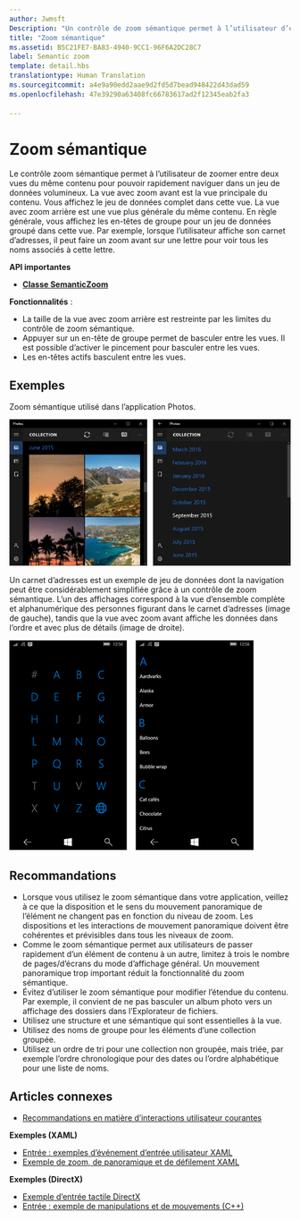 ```yaml
---
author: Jwmsft
Description: "Un contrôle de zoom sémantique permet à l’utilisateur d’effectuer un zoom entre deux affichages sémantiques différents du même jeu de données."
title: "Zoom sémantique"
ms.assetid: B5C21FE7-BA83-4940-9CC1-96F6A2DC28C7
label: Semantic zoom
template: detail.hbs
translationtype: Human Translation
ms.sourcegitcommit: a4e9a90edd2aae9d2fd5d7bead948422d43dad59
ms.openlocfilehash: 47e39290a63408fc66783617ad2f12345eab2fa3

---
```


# Zoom sémantique



Le contrôle zoom sémantique permet à l’utilisateur de zoomer entre deux vues du même contenu pour pouvoir rapidement naviguer dans un jeu de données volumineux. La vue avec zoom avant est la vue principale du contenu. Vous affichez le jeu de données complet dans cette vue. La vue avec zoom arrière est une vue plus générale du même contenu. En règle générale, vous affichez les en-têtes de groupe pour un jeu de données groupé dans cette vue. Par exemple, lorsque l’utilisateur affiche son carnet d’adresses, il peut faire un zoom avant sur une lettre pour voir tous les noms associés à cette lettre. 

**API importantes**

-   [**Classe SemanticZoom**](https://msdn.microsoft.com/library/windows/apps/hh702601)

**Fonctionnalités** :

-   La taille de la vue avec zoom arrière est restreinte par les limites du contrôle de zoom sémantique.
-   Appuyer sur un en-tête de groupe permet de basculer entre les vues. Il est possible d’activer le pincement pour basculer entre les vues.
-   Les en-têtes actifs basculent entre les vues.

## Exemples

Zoom sémantique utilisé dans l’application Photos.

![Zoom sémantique utilisé dans l’application Photos](images/control-examples/semantic-zoom-photos.png)

Un carnet d’adresses est un exemple de jeu de données dont la navigation peut être considérablement simplifiée grâce à un contrôle de zoom sémantique. L’un des affichages correspond à la vue d’ensemble complète et alphanumérique des personnes figurant dans le carnet d’adresses (image de gauche), tandis que la vue avec zoom avant affiche les données dans l’ordre et avec plus de détails (image de droite).

![Exemple de zoom sémantique utilisé dans une liste de contacts](images/semanticzoom-win10.png)

## Recommandations

-   Lorsque vous utilisez le zoom sémantique dans votre application, veillez à ce que la disposition et le sens du mouvement panoramique de l’élément ne changent pas en fonction du niveau de zoom. Les dispositions et les interactions de mouvement panoramique doivent être cohérentes et prévisibles dans tous les niveaux de zoom.
-   Comme le zoom sémantique permet aux utilisateurs de passer rapidement d’un élément de contenu à un autre, limitez à trois le nombre de pages/d’écrans du mode d’affichage général. Un mouvement panoramique trop important réduit la fonctionnalité du zoom sémantique.
-   Évitez d’utiliser le zoom sémantique pour modifier l’étendue du contenu. Par exemple, il convient de ne pas basculer un album photo vers un affichage des dossiers dans l’Explorateur de fichiers.
-   Utilisez une structure et une sémantique qui sont essentielles à la vue.
-   Utilisez des noms de groupe pour les éléments d’une collection groupée.
-   Utilisez un ordre de tri pour une collection non groupée, mais triée, par exemple l’ordre chronologique pour des dates ou l’ordre alphabétique pour une liste de noms.



## Articles connexes

* [Recommandations en matière d’interactions utilisateur courantes](https://dev.windows.com/design/inputs-devices)


**Exemples (XAML)**
* [Entrée : exemples d’événement d’entrée utilisateur XAML](http://go.microsoft.com/fwlink/p/?linkid=226855)
* [Exemple de zoom, de panoramique et de défilement XAML](http://go.microsoft.com/fwlink/p/?linkid=251717)

**Exemples (DirectX)**
* [Exemple d’entrée tactile DirectX](http://go.microsoft.com/fwlink/p/?LinkID=231627)
* [Entrée : exemple de manipulations et de mouvements (C++)](http://go.microsoft.com/fwlink/p/?linkid=231605)
 

 







<!--HONumber=Jun16_HO4-->



